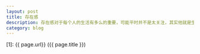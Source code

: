 ```yaml
---
layout: post
title: 存在感
description: 存在感对于每个人的生活有多么的重要，可能平时并不是太关注，其实他就是生活的全部
category: blog
---
```






[BeiYuu]:    http://beiyuu.com  "BeiYuu"
[1]:    {{ page.url}}  ({{ page.title }})